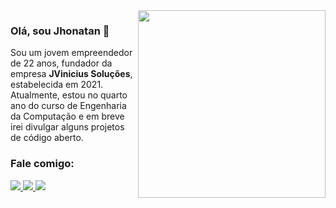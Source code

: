 <img align="right" src="https://jvinicius.com.br/illustration.png" width="300"/>

### Olá, sou Jhonatan 👋

Sou um jovem empreendedor de 22 anos, fundador da empresa **JVinicius Soluções**, estabelecida em 2021. Atualmente, estou no quarto ano do curso de Engenharia da Computação e em breve irei divulgar alguns projetos de código aberto.
<h3 align="left">Fale comigo:</h3>
<p align="left">
<a href="https://www.instagram.com/jvinicius000/"><img src="https://img.shields.io/badge/Instagram-E4405F?style=for-the-badge&logo=instagram&logoColor=white" />  </a>
<a href="https://jvinici.us/whatsapp"><img src="https://img.shields.io/badge/WhatsApp-25D366?style=for-the-badge&logo=WhatsApp&logoColor=white" />   </a>
<a href="https://jvinici.us/discord"><img src="https://img.shields.io/badge/Discord-5865F2?style=for-the-badge&logo=discord&logoColor=white" />     </a>

</p>
